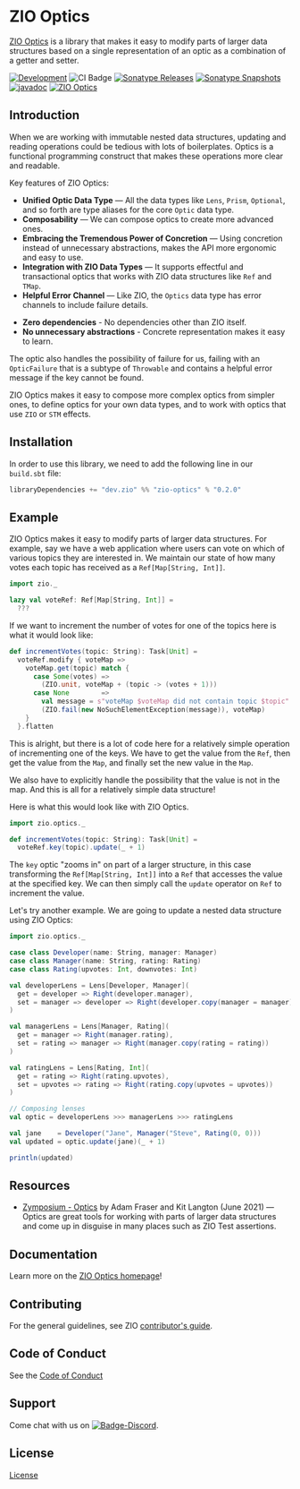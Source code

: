 [//]: # (This file was autogenerated using `zio-sbt-website` plugin via `sbt generateReadme` command.)
[//]: # (So please do not edit it manually. Instead, change "docs/index.md" file or sbt setting keys)
[//]: # (e.g. "readmeDocumentation" and "readmeSupport".)

# ZIO Optics

[ZIO Optics](https://github.com/zio/zio-optics) is a library that makes it easy to modify parts of larger data structures based on a single representation of an optic as a combination of a getter and setter.

[![Development](https://img.shields.io/badge/Project%20Stage-Development-green.svg)](https://github.com/zio/zio/wiki/Project-Stages) ![CI Badge](https://github.com/zio/zio-optics/workflows/CI/badge.svg) [![Sonatype Releases](https://img.shields.io/nexus/r/https/oss.sonatype.org/dev.zio/zio-optics_2.13.svg?label=Sonatype%20Release)](https://oss.sonatype.org/content/repositories/releases/dev/zio/zio-optics_2.13/) [![Sonatype Snapshots](https://img.shields.io/nexus/s/https/oss.sonatype.org/dev.zio/zio-optics_2.13.svg?label=Sonatype%20Snapshot)](https://oss.sonatype.org/content/repositories/snapshots/dev/zio/zio-optics_2.13/) [![javadoc](https://javadoc.io/badge2/dev.zio/zio-optics-docs_2.13/javadoc.svg)](https://javadoc.io/doc/dev.zio/zio-optics-docs_2.13) [![ZIO Optics](https://img.shields.io/github/stars/zio/zio-optics?style=social)](https://github.com/zio/zio-optics)

## Introduction

When we are working with immutable nested data structures, updating and reading operations could be tedious with lots of boilerplates. Optics is a functional programming construct that makes these operations more clear and readable.

Key features of ZIO Optics:

- **Unified Optic Data Type** — All the data types like `Lens`, `Prism`, `Optional`, and so forth are type aliases for the core `Optic` data type.
- **Composability** — We can compose optics to create more advanced ones.
- **Embracing the Tremendous Power of Concretion** — Using concretion instead of unnecessary abstractions, makes the API more ergonomic and easy to use.
- **Integration with ZIO Data Types** — It supports effectful and transactional optics that works with ZIO data structures like `Ref` and `TMap`.
- **Helpful Error Channel** — Like ZIO, the `Optics` data type has error channels to include failure details.
* **Zero dependencies** - No dependencies other than ZIO itself.
* **No unnecessary abstractions** - Concrete representation makes it easy to learn.

The optic also handles the possibility of failure for us, failing with an `OpticFailure` that is a subtype of `Throwable` and contains a helpful error message if the key cannot be found.

ZIO Optics makes it easy to compose more complex optics from simpler ones, to define optics for your own data types, and to work with optics that use `ZIO` or `STM` effects.

## Installation

In order to use this library, we need to add the following line in our `build.sbt` file:

```scala
libraryDependencies += "dev.zio" %% "zio-optics" % "0.2.0"
```

## Example

ZIO Optics makes it easy to modify parts of larger data structures. For example, say we have a web application where users can vote on which of various topics they are interested in. We maintain our state of how many votes each topic has received as a `Ref[Map[String, Int]]`.

```scala
import zio._

lazy val voteRef: Ref[Map[String, Int]] =
  ???
```

If we want to increment the number of votes for one of the topics here is what it would look like:

```scala
def incrementVotes(topic: String): Task[Unit] =
  voteRef.modify { voteMap =>
    voteMap.get(topic) match {
      case Some(votes) =>
        (ZIO.unit, voteMap + (topic -> (votes + 1)))
      case None        =>
        val message = s"voteMap $voteMap did not contain topic $topic"
        (ZIO.fail(new NoSuchElementException(message)), voteMap)
    }
  }.flatten
```

This is alright, but there is a lot of code here for a relatively simple operation of incrementing one of the keys. We have to get the value from the `Ref`, then get the value from the `Map`, and finally set the new value in the `Map`.

We also have to explicitly handle the possibility that the value is not in the map. And this is all for a relatively simple data structure!

Here is what this would look like with ZIO Optics.

[//]: # (TODO: Make this snippet type-safe using mdoc modifer)

```scala
import zio.optics._

def incrementVotes(topic: String): Task[Unit] =
  voteRef.key(topic).update(_ + 1)
```

The `key` optic "zooms in" on part of a larger structure, in this case transforming the `Ref[Map[String, Int]]` into a `Ref` that accesses the value at the specified key. We can then simply call the `update` operator on `Ref` to increment the value.

Let's try another example. We are going to update a nested data structure using ZIO Optics:

```scala
import zio.optics._

case class Developer(name: String, manager: Manager)
case class Manager(name: String, rating: Rating)
case class Rating(upvotes: Int, downvotes: Int)

val developerLens = Lens[Developer, Manager](
  get = developer => Right(developer.manager),
  set = manager => developer => Right(developer.copy(manager = manager))
)

val managerLens = Lens[Manager, Rating](
  get = manager => Right(manager.rating),
  set = rating => manager => Right(manager.copy(rating = rating))
)

val ratingLens = Lens[Rating, Int](
  get = rating => Right(rating.upvotes),
  set = upvotes => rating => Right(rating.copy(upvotes = upvotes))
)

// Composing lenses
val optic = developerLens >>> managerLens >>> ratingLens

val jane    = Developer("Jane", Manager("Steve", Rating(0, 0)))
val updated = optic.update(jane)(_ + 1)

println(updated)
```

## Resources

- [Zymposium - Optics](https://www.youtube.com/watch?v=-km5ohYhJa4) by Adam Fraser and Kit Langton (June 2021) — Optics are great tools for working with parts of larger data structures and come up in disguise in many places such as ZIO Test assertions.

## Documentation

Learn more on the [ZIO Optics homepage](https://zio.dev/zio-optics/)!

## Contributing

For the general guidelines, see ZIO [contributor's guide](https://zio.dev/about/contributing).

## Code of Conduct

See the [Code of Conduct](https://zio.dev/about/code-of-conduct)

## Support

Come chat with us on [![Badge-Discord]][Link-Discord].

[Badge-Discord]: https://img.shields.io/discord/629491597070827530?logo=discord "chat on discord"
[Link-Discord]: https://discord.gg/2ccFBr4 "Discord"

## License

[License](LICENSE)

